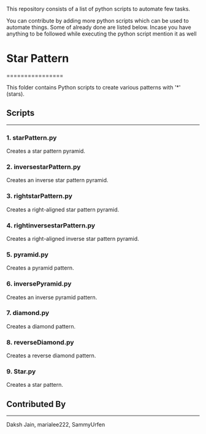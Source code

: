 This repository consists of a list of python scripts to automate few tasks.

You can contribute by adding more python scripts which can be used to automate things. Some of already done are listed below.
Incase you have anything to be followed while executing the python script mention it as well


# Star Pattern
================

This folder contains Python scripts to create various patterns with '*' (stars).

## Scripts
--------

### 1. starPattern.py

Creates a star pattern pyramid.

### 2. inversestarPattern.py

Creates an inverse star pattern pyramid.

### 3. rightstarPattern.py

Creates a right-aligned star pattern pyramid.

### 4. rightinversestarPattern.py

Creates a right-aligned inverse star pattern pyramid.

### 5. pyramid.py

Creates a pyramid pattern.

### 6. inversePyramid.py

Creates an inverse pyramid pattern.

### 7. diamond.py

Creates a diamond pattern.

### 8. reverseDiamond.py

Creates a reverse diamond pattern.

### 9. Star.py

Creates a star pattern.

## Contributed By
--------------

Daksh Jain, 
marialee222, 
SammyUrfen
<!-- Updated README links and corrected typos -->
<!-- Updated README links and corrected typos -->